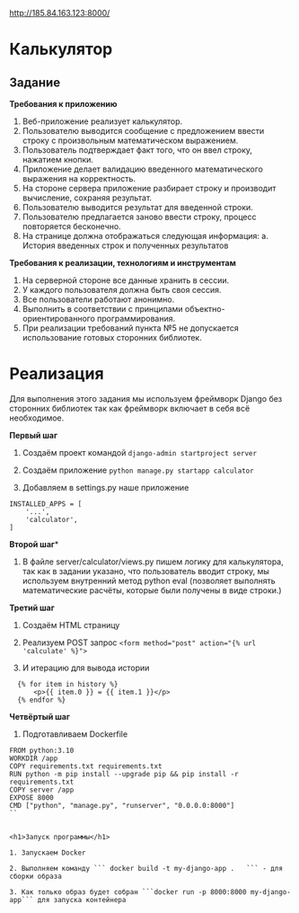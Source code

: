 http://185.84.163.123:8000/

<h1>Калькулятор</h1>

<h2>Задание</h2>

**Требования к приложению**

1. Веб-приложение реализует калькулятор.
2. Пользователю выводится сообщение с предложением ввести строку с произвольным 
математическом выражением.
3. Пользователь подтверждает факт того, что он ввел строку, нажатием кнопки.
4. Приложение делает валидацию введенного математического выражения на корректность.
5. На стороне сервера приложение разбирает строку и производит вычисление, сохраняя результат.
6. Пользователю выводится результат для введенной строки.
7. Пользователю предлагается заново ввести строку, процесс повторяется бесконечно.
8. На странице должна отображаться следующая информация:
a. История введенных строк и полученных результатов

**Требования к реализации, технологиям и инструментам**
1. На серверной стороне все данные хранить в сессии.
2. У каждого пользователя должна быть своя сессия.
3. Все пользователи работают анонимно.
4. Выполнить в соответствии с принципами объектно-ориентированного программирования.
5. При реализации требований пункта №5 не допускается использование готовых сторонних 
библиотек.


<h1>Реализация</h1>

Для выполнения этого задания мы используем фреймворк Django без сторонних библиотек так как фреймворк включает в себя всё необходимое. 

**Первый шаг**

1. Создаём проект командой ```django-admin startproject server```

2. Создаём приложение ```python manage.py startapp calculator```

3. Добавляем в settings.py наше приложение 

```
INSTALLED_APPS = [
    '...',
    'calculator',
]
```

**Второй шаг***

1. В файле server/calculator/views.py пишем логику для калькулятора, так как в задании указано, что пользователь вводит строку, мы используем внутренний метод python eval (позволяет выполнять математические расчёты, которые были получены в виде строки.)

**Третий шаг**

1. Создаём HTML страницу

2. Реализуем  POST запрос ``` <form method="post" action="{% url 'calculate' %}"> ```


3. И итерацию для вывода истории

```
  {% for item in history %}
      <p>{{ item.0 }} = {{ item.1 }}</p>
  {% endfor %}
```

**Четвёртый шаг**


1. Подготавливаем Dockerfile

```
FROM python:3.10
WORKDIR /app
COPY requirements.txt requirements.txt
RUN python -m pip install --upgrade pip && pip install -r requirements.txt
COPY server /app
EXPOSE 8000
CMD ["python", "manage.py", "runserver", "0.0.0.0:8000"]
``
   

<h1>Запуск программы</h1>

1. Запускаем Docker

2. Выполняем команду ``` docker build -t my-django-app .   ``` - для сборки образа

3. Как только образ будет собран ```docker run -p 8000:8000 my-django-app``` для запуска контейнера


